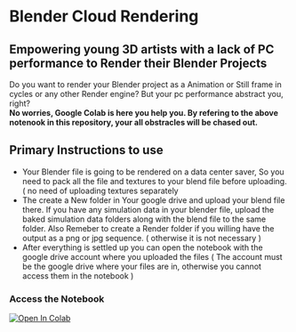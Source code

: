 # Blender Cloud Rendering
## Empowering young 3D artists with a lack of PC performance to Render their Blender Projects

Do you want to render your Blender project as a Animation or Still frame in cycles or any other Render engine? But your pc performance abstract you, right?
<br>
<b>No worries, Google Colab is here you help you. By refering to the above notenook in this repository, your all obstracles will be chased out.</b>

## Primary Instructions to use

- Your Blender file is going to be rendered on a data center saver, So you need to pack all the file and textures to your blend file before uploading. ( no need of uploading textures separately
- The create a New folder in Your google drive and upload your blend file there. If you have any simulation data in your blender file, upload the baked simulation data folders along with the blend file to the same folder. Also Remeber to create a Render folder if you willing have the output as a png or jpg sequence. ( otherwise it is not necessary )
- After everything is settled up you can open the notebook with the google drive account where you uploaded the files ( The account must be the google drive where your files are in, otherwise you cannot access them in the notebook )

### Access the Notebook
[![Open In Colab](https://colab.research.google.com/assets/colab-badge.svg)](https://colab.research.google.com/github/methsilusenavirathne/Blender_Cloud_Rendering/blob/main/blender_Rendering.ipynb)
   



